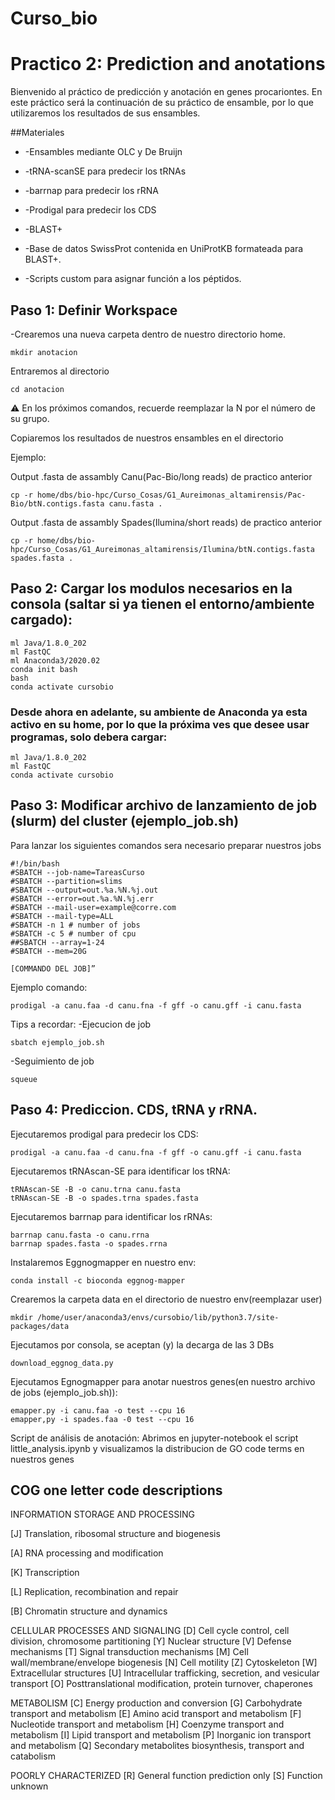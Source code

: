 # Curso_bio
# Practico 2:  Prediction and anotations
Bienvenido al práctico de predicción y anotación en genes procariontes. En este práctico será la continuación de su práctico de ensamble, por lo que utilizaremos los resultados de sus ensambles.

##Materiales

* -Ensambles mediante OLC y De Bruijn

* -tRNA-scanSE para predecir los tRNAs

* -barrnap para predecir los rRNA

* -Prodigal para predecir los CDS

* -BLAST+

* -Base de datos SwissProt contenida en UniProtKB formateada para BLAST+.

* -Scripts custom para asignar función a los péptidos.



## Paso 1: Definir Workspace
-Crearemos una nueva carpeta dentro de nuestro directorio home.

```
mkdir anotacion
```
Entraremos al directorio
```
cd anotacion
```
⚠️ En los próximos comandos, recuerde reemplazar la N por el número de su grupo.

Copiaremos los resultados de nuestros ensambles en el directorio

Ejemplo: 

Output .fasta de assambly Canu(Pac-Bio/long reads) de practico anterior
```
cp -r home/dbs/bio-hpc/Curso_Cosas/G1_Aureimonas_altamirensis/Pac-Bio/btN.contigs.fasta canu.fasta .

```
Output .fasta de assambly Spades(Ilumina/short reads) de practico anterior
```
cp -r home/dbs/bio-hpc/Curso_Cosas/G1_Aureimonas_altamirensis/Ilumina/btN.contigs.fasta spades.fasta .

```

## Paso 2: Cargar los modulos necesarios en la consola (saltar si ya tienen el entorno/ambiente cargado):

```
ml Java/1.8.0_202
ml FastQC
ml Anaconda3/2020.02
conda init bash
bash
conda activate cursobio
```

### Desde ahora en adelante, su ambiente de Anaconda ya esta activo en su home, por lo que la próxima ves que desee usar programas, solo debera cargar:
```
ml Java/1.8.0_202
ml FastQC
conda activate cursobio
```
## Paso 3: Modificar archivo de lanzamiento de job (slurm) del cluster  (ejemplo_job.sh)
Para lanzar los siguientes comandos sera necesario preparar nuestros jobs


```
#!/bin/bash
#SBATCH --job-name=TareasCurso
#SBATCH --partition=slims
#SBATCH --output=out.%a.%N.%j.out
#SBATCH --error=out.%a.%N.%j.err
#SBATCH --mail-user=example@corre.com
#SBATCH --mail-type=ALL
#SBATCH -n 1 # number of jobs
#SBATCH -c 5 # number of cpu
##SBATCH --array=1-24
#SBATCH --mem=20G

[COMMANDO DEL JOB]” 
```

Ejemplo comando: 
``` 
prodigal -a canu.faa -d canu.fna -f gff -o canu.gff -i canu.fasta

```
Tips a recordar:
-Ejecucion de job
```
sbatch ejemplo_job.sh
```
-Seguimiento de job
```
squeue
```

## Paso 4: Prediccion. CDS, tRNA y rRNA.

Ejecutaremos prodigal para predecir los CDS:

```
prodigal -a canu.faa -d canu.fna -f gff -o canu.gff -i canu.fasta
```
Ejecutaremos tRNAscan-SE para identificar los tRNA:
```
tRNAscan-SE -B -o canu.trna canu.fasta
tRNAscan-SE -B -o spades.trna spades.fasta
```
Ejecutaremos barrnap para identificar los rRNAs:
```
barrnap canu.fasta -o canu.rrna
barrnap spades.fasta -o spades.rrna
```

Instalaremos Eggnogmapper en nuestro env:
```
conda install -c bioconda eggnog-mapper
```
Crearemos la carpeta data en el directorio de nuestro env(reemplazar user)
```
mkdir /home/user/anaconda3/envs/cursobio/lib/python3.7/site-packages/data
```
Ejecutamos por consola, se aceptan (y) la decarga de las 3 DBs
```
download_eggnog_data.py
```

Ejecutamos Egnogmapper para anotar nuestros genes(en nuestro archivo de jobs (ejemplo_job.sh)):
```
emapper.py -i canu.faa -o test --cpu 16                                                                                                  emapper,py -i spades.faa -0 test --cpu 16  

```


Script de análisis de anotación:
Abrimos en jupyter-notebook el script little_analysis.ipynb y visualizamos la distribucion de GO code terms en nuestros genes


## COG one letter code descriptions

INFORMATION STORAGE AND PROCESSING

[J] Translation, ribosomal structure and biogenesis

[A] RNA processing and modification

[K] Transcription

[L] Replication, recombination and repair

[B] Chromatin structure and dynamics


CELLULAR PROCESSES AND SIGNALING
[D] Cell cycle control, cell division, chromosome partitioning
[Y] Nuclear structure
[V] Defense mechanisms
[T] Signal transduction mechanisms
[M] Cell wall/membrane/envelope biogenesis
[N] Cell motility
[Z] Cytoskeleton
[W] Extracellular structures
[U] Intracellular trafficking, secretion, and vesicular transport
[O] Posttranslational modification, protein turnover, chaperones

METABOLISM
[C] Energy production and conversion
[G] Carbohydrate transport and metabolism
[E] Amino acid transport and metabolism
[F] Nucleotide transport and metabolism
[H] Coenzyme transport and metabolism
[I] Lipid transport and metabolism
[P] Inorganic ion transport and metabolism
[Q] Secondary metabolites biosynthesis, transport and catabolism

POORLY CHARACTERIZED
[R] General function prediction only
[S] Function unknown


